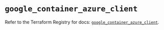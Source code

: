 # `google_container_azure_client`

Refer to the Terraform Registry for docs: [`google_container_azure_client`](https://registry.terraform.io/providers/hashicorp/google/5.30.0/docs/resources/container_azure_client).

